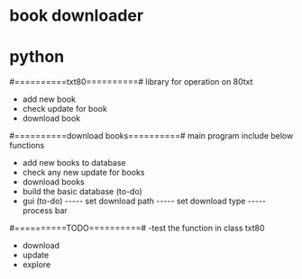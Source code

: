 # book downloader
# python

#==========txt80==========#
library for operation on 80txt
  - add new book
  - check update for book
  - download book

#==========download books==========#
main program
include below functions
  - add new books to database
  - check any new update for books
  - download books
  - build the basic database (to-do)
  - gui (to-do)
  ----- set download path
  ----- set download type
  ----- process bar

#==========TODO==========#
-test the function in class txt80
  - download
  - update
  - explore